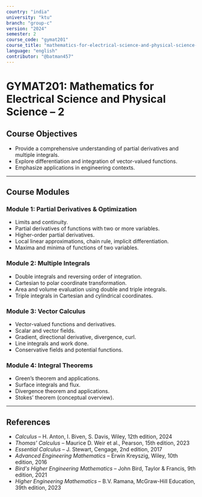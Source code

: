 ```yaml
---
country: "india"
university: "ktu"
branch: "group-c"
version: "2024"
semester: 2
course_code: "gymat201"
course_title: "mathematics-for-electrical-science-and-physical-science-2"
language: "english"
contributor: "@batman457"
---
```


# GYMAT201: Mathematics for Electrical Science and Physical Science – 2

## Course Objectives

- Provide a comprehensive understanding of partial derivatives and multiple integrals.
- Explore differentiation and integration of vector-valued functions.
- Emphasize applications in engineering contexts.

---

## Course Modules

### Module 1: Partial Derivatives & Optimization

- Limits and continuity.
- Partial derivatives of functions with two or more variables.
- Higher-order partial derivatives.
- Local linear approximations, chain rule, implicit differentiation.
- Maxima and minima of functions of two variables.

### Module 2: Multiple Integrals

- Double integrals and reversing order of integration.
- Cartesian to polar coordinate transformation.
- Area and volume evaluation using double and triple integrals.
- Triple integrals in Cartesian and cylindrical coordinates.

### Module 3: Vector Calculus

- Vector-valued functions and derivatives.
- Scalar and vector fields.
- Gradient, directional derivative, divergence, curl.
- Line integrals and work done.
- Conservative fields and potential functions.

### Module 4: Integral Theorems

- Green’s theorem and applications.
- Surface integrals and flux.
- Divergence theorem and applications.
- Stokes’ theorem (conceptual overview).

---

## References

- *Calculus* – H. Anton, I. Biven, S. Davis, Wiley, 12th edition, 2024
- *Thomas' Calculus* – Maurice D. Weir et al., Pearson, 15th edition, 2023  
- *Essential Calculus* – J. Stewart, Cengage, 2nd edition, 2017  
- *Advanced Engineering Mathematics* – Erwin Kreyszig, Wiley, 10th edition, 2016  
- *Bird's Higher Engineering Mathematics* – John Bird, Taylor & Francis, 9th edition, 2021  
- *Higher Engineering Mathematics* – B.V. Ramana, McGraw-Hill Education, 39th edition, 2023  
